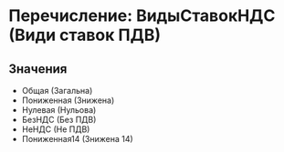 ﻿# Перечисление: ВидыСтавокНДС (Види ставок ПДВ)

## Значения

- Общая (Загальна)
- Пониженная (Знижена)
- Нулевая (Нульова)
- БезНДС (Без ПДВ)
- НеНДС (Не ПДВ)
- Пониженная14 (Знижена 14)

